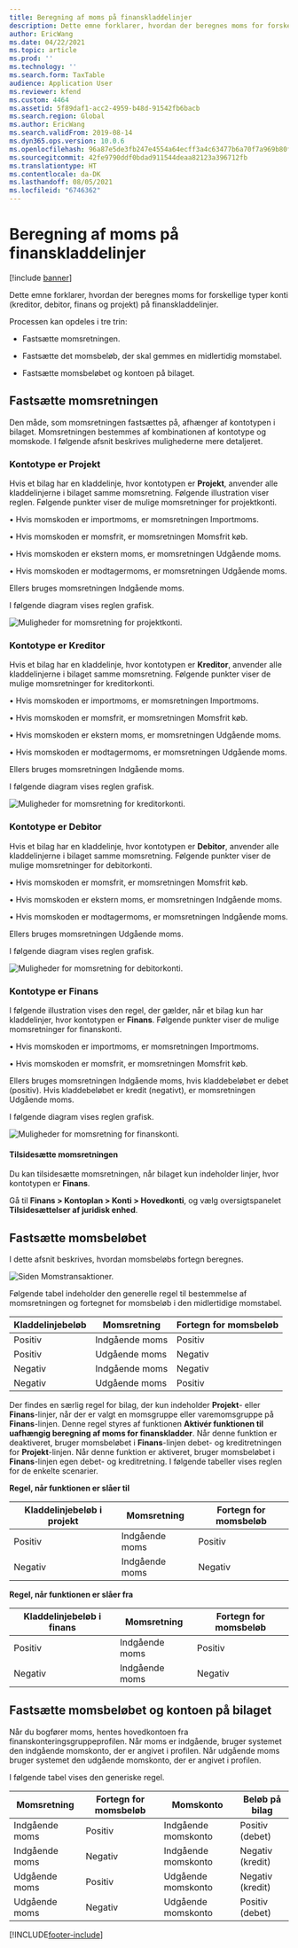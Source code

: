 ```yaml
---
title: Beregning af moms på finanskladdelinjer
description: Dette emne forklarer, hvordan der beregnes moms for forskellige typer konti (kreditor, debitor, finans og projekt) på finanskladdelinjer.
author: EricWang
ms.date: 04/22/2021
ms.topic: article
ms.prod: ''
ms.technology: ''
ms.search.form: TaxTable
audience: Application User
ms.reviewer: kfend
ms.custom: 4464
ms.assetid: 5f89daf1-acc2-4959-b48d-91542fb6bacb
ms.search.region: Global
ms.author: EricWang
ms.search.validFrom: 2019-08-14
ms.dyn365.ops.version: 10.0.6
ms.openlocfilehash: 96a87e5de3fb247e4554a64ecff3a4c63477b6a70f7a969b80f538601cda08bb
ms.sourcegitcommit: 42fe9790ddf0bdad911544deaa82123a396712fb
ms.translationtype: HT
ms.contentlocale: da-DK
ms.lasthandoff: 08/05/2021
ms.locfileid: "6746362"
---
```

# <a name="sales-tax-calculation-on-general-journal-lines"></a>Beregning af moms på finanskladdelinjer
[!include [banner](../includes/banner.md)]

Dette emne forklarer, hvordan der beregnes moms for forskellige typer konti (kreditor, debitor, finans og projekt) på finanskladdelinjer.

Processen kan opdeles i tre trin:

- Fastsætte momsretningen.

- Fastsætte det momsbeløb, der skal gemmes en midlertidig momstabel.

- Fastsætte momsbeløbet og kontoen på bilaget.

## <a name="determine-the-sales-tax-direction"></a>Fastsætte momsretningen

Den måde, som momsretningen fastsættes på, afhænger af kontotypen i bilaget. Momsretningen bestemmes af kombinationen af kontotype og momskode. I følgende afsnit beskrives mulighederne mere detaljeret. 

### <a name="account-type-is-project"></a>Kontotype er Projekt

Hvis et bilag har en kladdelinje, hvor kontotypen er **Projekt**, anvender alle kladdelinjerne i bilaget samme momsretning. Følgende illustration viser reglen. Følgende punkter viser de mulige momsretninger for projektkonti.

• Hvis momskoden er importmoms, er momsretningen Importmoms.

• Hvis momskoden er momsfrit, er momsretningen Momsfrit køb.

• Hvis momskoden er ekstern moms, er momsretningen Udgående moms.

• Hvis momskoden er modtagermoms, er momsretningen Udgående moms.

Ellers bruges momsretningen Indgående moms.

I følgende diagram vises reglen grafisk.

![Muligheder for momsretning for projektkonti.](media/Sales-Tax-Direction-Vendor.jpg)

### <a name="account-type-is-vendor"></a>Kontotype er Kreditor

Hvis et bilag har en kladdelinje, hvor kontotypen er **Kreditor**, anvender alle kladdelinjerne i bilaget samme momsretning. Følgende punkter viser de mulige momsretninger for kreditorkonti. 

• Hvis momskoden er importmoms, er momsretningen Importmoms.

• Hvis momskoden er momsfrit, er momsretningen Momsfrit køb.

• Hvis momskoden er ekstern moms, er momsretningen Udgående moms.

• Hvis momskoden er modtagermoms, er momsretningen Udgående moms.

Ellers bruges momsretningen Indgående moms.

I følgende diagram vises reglen grafisk.

![Muligheder for momsretning for kreditorkonti.](media/Sales-Tax-Direction-Vendor.jpg)

### <a name="account-type-is-customer"></a>Kontotype er Debitor

Hvis et bilag har en kladdelinje, hvor kontotypen er **Debitor**, anvender alle kladdelinjerne i bilaget samme momsretning. Følgende punkter viser de mulige momsretninger for debitorkonti.

• Hvis momskoden er momsfrit, er momsretningen Momsfrit køb.

• Hvis momskoden er ekstern moms, er momsretningen Indgående moms.

• Hvis momskoden er modtagermoms, er momsretningen Indgående moms.

Ellers bruges momsretningen Udgående moms.

I følgende diagram vises reglen grafisk.

![Muligheder for momsretning for debitorkonti.](media/Sales-Tax-Direction-Customer.jpg)

### <a name="account-type-is-ledger"></a>Kontotype er Finans

I følgende illustration vises den regel, der gælder, når et bilag kun har kladdelinjer, hvor kontotypen er **Finans**. Følgende punkter viser de mulige momsretninger for finanskonti.

• Hvis momskoden er importmoms, er momsretningen Importmoms.

• Hvis momskoden er momsfrit, er momsretningen Momsfrit køb.

Ellers bruges momsretningen Indgående moms, hvis kladdebeløbet er debet (positiv). Hvis kladdebeløbet er kredit (negativt), er momsretningen Udgående moms.

I følgende diagram vises reglen grafisk.

![Muligheder for momsretning for finanskonti.](media/Sales-Tax-Direction-Ledger.jpg)

#### <a name="override-the-sales-tax-direction"></a>Tilsidesætte momsretningen

Du kan tilsidesætte momsretningen, når bilaget kun indeholder linjer, hvor kontotypen er **Finans**.

Gå til **Finans \> Kontoplan \> Konti \> Hovedkonti**, og vælg oversigtspanelet **Tilsidesættelser af juridisk enhed**.

## <a name="determine-the-sales-tax-amount"></a>Fastsætte momsbeløbet

I dette afsnit beskrives, hvordan momsbeløbs fortegn beregnes.

![Siden Momstransaktioner.](media/sales-tax-amount-sign.jpg)

Følgende tabel indeholder den generelle regel til bestemmelse af momsretningen og fortegnet for momsbeløb i den midlertidige momstabel.

| Kladdelinjebeløb | Momsretning  | Fortegn for momsbeløb |
|---------------------|----------------------|-----------------------|
| Positiv            | Indgående moms | Positiv              |
| Positiv            | Udgående moms    | Negativ              |
| Negativ            | Indgående moms | Negativ              |
| Negativ            | Udgående moms    | Positiv              |

Der findes en særlig regel for bilag, der kun indeholder **Projekt**- eller **Finans**-linjer, når der er valgt en momsgruppe eller varemomsgruppe på **Finans**-linjen. Denne regel styres af funktionen **Aktivér funktionen til uafhængig beregning af moms for finanskladder**. Når denne funktion er deaktiveret, bruger momsbeløbet i **Finans**-linjen debet- og kreditretningen for **Projekt**-linjen. Når denne funktion er aktiveret, bruger momsbeløbet i **Finans**-linjen egen debet- og kreditretning. I følgende tabeller vises reglen for de enkelte scenarier. 

**Regel, når funktionen er slåer til**

| Kladdelinjebeløb i projekt | Momsretning  | Fortegn for momsbeløb |
|--------------------------------|----------------------|-----------------------|
| Positiv                       | Indgående moms | Positiv              |
| Negativ                       | Indgående moms | Negativ              |

**Regel, når funktionen er slåer fra**

| Kladdelinjebeløb i finans  | Momsretning  | Fortegn for momsbeløb |
|--------------------------------|----------------------|-----------------------|
| Positiv                       | Indgående moms | Positiv              |
| Negativ                       | Indgående moms | Negativ              |

## <a name="determine-the-sales-tax-amount-and-account-on-the-voucher"></a>Fastsætte momsbeløbet og kontoen på bilaget

Når du bogfører moms, hentes hovedkontoen fra finanskonteringsgruppeprofilen. Når moms er indgående, bruger systemet den indgående momskonto, der er angivet i profilen. Når udgående moms bruger systemet den udgående momskonto, der er angivet i profilen.

I følgende tabel vises den generiske regel.

| Momsretning  | Fortegn for momsbeløb | Momskonto      | Beløb på bilag |
|----------------------|-----------------------|------------------------|-------------------|
| Indgående moms | Positiv              | Indgående momskonto | Positiv (debet)  |
| Indgående moms | Negativ              | Indgående momskonto | Negativ (kredit)  |
| Udgående moms    | Positiv              | Udgående momskonto    | Negativ (kredit)  |
| Udgående moms    | Negativ              | Udgående momskonto    | Positiv (debet)  |


[!INCLUDE[footer-include](../../includes/footer-banner.md)]
